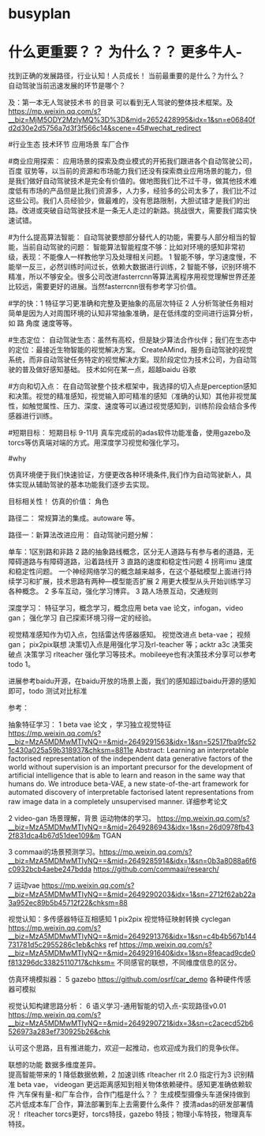# busyplan


# 什么更重要？？ 为什么？？  更多牛人-
找到正确的发展路径，行业认知！人员成长！
当前最重要的是什么？为什么？   
自动驾驶当前迅速发展的环节是哪个？



及：第一本无人驾驶技术书 的目录 可以看到无人驾驶的整体技术框架。及 https://mp.weixin.qq.com/s?__biz=MjM5ODY2MzIyMQ%3D%3D&mid=2652428995&idx=1&sn=e06840fd2d30e2d5756a7d3f3f566c14&scene=45#wechat_redirect


#行业生态  技术环节   应用场景  车厂合作

#商业应用探索：
应用场景的探索及商业模式的开拓我们跟进各个自动驾驶公司，百度 驭势等，以当前的资源和市场能力我们还没有探索商业应用场景的能力，但是我们做好自动驾驶技术是完全有价值的。做地图我们比不过千寻，做其他技术难度低有市场的产品但是比我们资源多，人力多，经验多的公司太多了，我们比不过这些公司。我们人员经验少，做最难的，没有思路限制，大胆试错才是我们的出路。改进或突破自动驾驶技术是一条无人走过的新路。挑战很大，需要我们踏实快速试错。

#为什么提高算法智能：
自动驾驶要想部分替代人的功能，需要与人部分相当的智能，当前自动驾驶的问题：  智能算法智能程度不够：比如对环境的感知非常初级，表现：不能像人一样教他学习及处理相关问题。 1 智能不够，学习速度慢，不能举一反三，必然训练时间过长，依赖大数据进行训练，2 智能不够，识别环境不精准，所以不够安全。很多公司改进fasterrcnn等算法离程序用视觉理解世界还差比较远，需要更好的进展。当然fasterrcnn很有参考学习价值。

#学的快：1 特征学习更准确和完整及更抽象的高层次特征 2 人分析驾驶任务相对简单是因为人对周围环境的认知非常抽象准确，是在低纬度的空间进行运算分析，如 路 角度 速度等等。

#生态定位：
自动驾驶生态：虽然有高校，但是缺少算法合作伙伴；我们在生态中的定位：最接近生物智能的视觉解决方案。 CreateAMind，服务自动驾驶的视觉系统，而非自动驾驶任务特定的视觉解决方案。现阶段定位为技术公司，为自动驾驶的普及做好感知基础。  技术如何在某一点，超越baidu 谷歌

#方向和切入点：
在自动驾驶整个技术框架中，我选择的切入点是perception感知和决策。视觉的精准感知，视觉输入即可精准的感知（准确的认知）其他非视觉属性，如触觉属性、压力、深度、速度等可以通过视觉感知到，训练阶段会结合多传感器进行训练。

#短期目标：
短期目标 9-11月  真车完成前的adas软件功能准备，使用gazebo及torcs等仿真端对端的方式。用深度学习视觉和强化学习。

#why

仿真环境便于我们快速验证，方便更改各种环境条件,我们作为自动驾驶新人，具体实现从辅助驾驶的基本功能我们逐步去实现。

目标相关性！
仿真的价值：
角色



路径二： 常规算法的集成。autoware 等。


路径一：新算法改进应用：
自动驾驶问题分解： 

单车：1区别路和非路 2 路的抽象路线概念，区分无人道路与有参与者的道路，无障碍道路与有障碍道路，沿着路线开 3 直路的速度和稳定性问题  4 拐弯imu 速度和稳定性问题。 一个神经网络学习的概念越来越多，在这个基础模型上面进行持续学习和扩展，技术思路有两种—模型能否扩展 2 用更大模型从头开始训练学习各种概念。
2 多车互动，强化学习博弈。
3 路人场景互动，交通规则

深度学习： 特征学习，概念学习，概念应用 beta vae 论文，infogan，video gan；
强化学习 自己探索环境习得一定的经验。

视觉精准感知作为切入点，包括雷达传感器感知。
	视觉改进点  beta-vae； 视频gan； pix2pix联想
决策切入点是用强化学习及rl-teacher 等；acktr a3c
	决策突破点  决策学习 rlteacher 强化学习等技术。mobileeye也有决策技术分享可以参考 todo 1。


进展参考baidu开源，在baidu开放的场景上面，我们的感知超过baidu开源的感知即可，todo 测试对比标准

参考：

抽象特征学习：
1 beta vae 论文 ，学习独立视觉特征  https://mp.weixin.qq.com/s?__biz=MzA5MDMwMTIyNQ==&mid=2649291563&idx=1&sn=52517fba9fc521c430a025a59b318937&chksm=8811e
Abstract: Learning an interpretable factorised representation of the independent data generative factors of the world without supervision 
is an important precursor for the development of artificial intelligence that is able to learn and reason in the same way that humans do. 
We introduce beta-VAE, a new state-of-the-art framework for automated discovery of interpretable factorised latent representations from raw image data in a completely unsupervised manner.   详细参考论文

2 video-gan 场景理解，背景 运动物体的学习。 https://mp.weixin.qq.com/s?__biz=MzA5MDMwMTIyNQ==&mid=2649286943&idx=1&sn=26d0978fb432f831dca4b67d51dee109&m
TGAN

3 commaai的场景预测学习。https://mp.weixin.qq.com/s?__biz=MzA5MDMwMTIyNQ==&mid=2649285914&idx=1&sn=0b3a8088a6f6c0932bcb4aebe247bdda
https://github.com/commaai/research/

7 运动vae  https://mp.weixin.qq.com/s?__biz=MzA5MDMwMTIyNQ==&mid=2649290203&idx=1&sn=2712f62ab22a3a952ec89b5b45712f22&chksm=88


视觉认知：多传感器特征互相感知
1 pix2pix 视觉特征映射转换  cyclegan  https://mp.weixin.qq.com/s?__biz=MzA5MDMwMTIyNQ==&mid=2649291376&idx=1&sn=c4b4b567b144731781d5c2955286c1eb&chks 
ref   https://mp.weixin.qq.com/s?__biz=MzA5MDMwMTIyNQ==&mid=2649291640&idx=1&sn=8feacad9cde0f813296dc33825110717&chksm=
不同感官的联想，不同维度信息的区分。



仿真环境模拟器： 
5 gazebo https://github.com/osrf/car_demo  各种硬件传感器可模拟

视觉认知构建思路分析：
6  语义学习-通用智能的切入点-实现路径v0.01
 https://mp.weixin.qq.com/s?__biz=MzA5MDMwMTIyNQ==&mid=2649290721&idx=3&sn=c2acecd52b6526973a283ef730925b26&chk 








认可这个思路，且有推进能力，欢迎一起推动，也欢迎成为我们的竞争伙伴。



联想的功能 数据多维度差异。  
提高智能带来的  1 降低数据依赖，2 加速训练  rlteacher  rlt 2.0 指定行为3 识别精准   beta vae， videogan
更远距离感知到相关物体依赖硬件。感知更准确依赖软件
汽车保有量-和厂车合作，合作门槛是什么？？ 生成模型摄像头车道保持做到芯片低成本车厂合作，算法部署到车上去需要什么条件？  	摸清adas的研发部署情况！
rlteacher torcs更好，torcs特技，gazebo 特技；物理小车特技，物理真车特技。